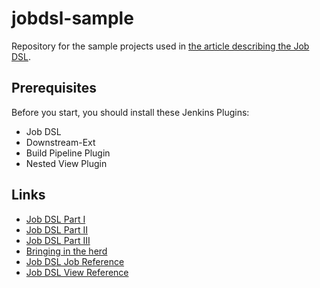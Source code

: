 # jobdsl-sample
Repository for the sample projects used in [the article describing the Job DSL](http://hardmockcafe.blogspot.de/2015/03/job-dsl-part-i.html).

## Prerequisites
Before you start, you should install these Jenkins Plugins:
- Job DSL
- Downstream-Ext
- Build Pipeline Plugin
- Nested View Plugin

## Links
- [Job DSL Part I](http://hardmockcafe.blogspot.com/2015/03/job-dsl-part-i.html)
- [Job DSL Part II](http://hardmockcafe.blogspot.de/2015/03/job-dsl-part-ii.html)
- [Job DSL Part III](http://hardmockcafe.blogspot.de/2015/04/job-dsl-part-iii.html)
- [Bringing in the herd](http://hardmockcafe.blogspot.de/2015/03/bringing-in-herd.html)
- [Job DSL Job Reference](https://github.com/jenkinsci/job-dsl-plugin/wiki/Job-reference)
- [Job DSL View Reference](https://github.com/jenkinsci/job-dsl-plugin/wiki/View-Reference)

